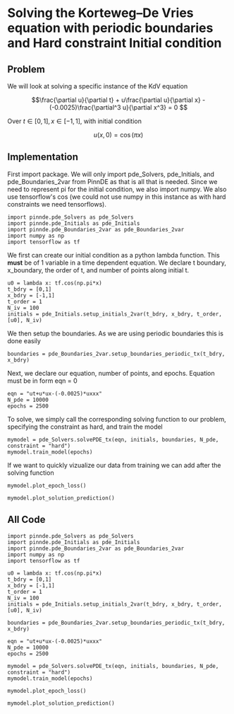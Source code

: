 # Solving the Korteweg–De Vries equation with periodic boundaries and Hard constraint Initial condition

## Problem
We will look at solving a specific instance of the KdV equation

$$\frac{\partial u}{\partial t} + u\frac{\partial u}{\partial x} - (-0.0025)\frac{\partial^3 u}{\partial x^3} = 0 $$

Over $t\in[0,1], x\in[-1,1]$, with initial condition

$$u(x, 0) = \cos(\pi x)$$

## Implementation

First import package. We will only import pde_Solvers, pde_Initials, and pde_Boundaries_2var from PinnDE as that is all that is needed. Since we need to represent pi for the initial condition, we also import numpy. We also use tensorflow's cos (we could not use numpy in this instance as with hard constraints we need tensorflows).

    import pinnde.pde_Solvers as pde_Solvers
    import pinnde.pde_Initials as pde_Initials
    import pinnde.pde_Boundaries_2var as pde_Boundaries_2var
    import numpy as np
    import tensorflow as tf

We first can create our initial condition as a python lambda function. This **must** be of 1 variable in a time dependent equation.
We declare t boundary, x_boundary, the order of t, and number of points along initial t.

    u0 = lambda x: tf.cos(np.pi*x)
    t_bdry = [0,1]
    x_bdry = [-1,1]
    t_order = 1
    N_iv = 100
    initials = pde_Initials.setup_initials_2var(t_bdry, x_bdry, t_order, [u0], N_iv)

We then setup the boundaries. As we are using periodic boundaries this is done easily

    boundaries = pde_Boundaries_2var.setup_boundaries_periodic_tx(t_bdry, x_bdry)

Next, we declare our equation, number of points, and epochs. 
Equation must be in form eqn = 0

    eqn = "ut+u*ux-(-0.0025)*uxxx"
    N_pde = 10000
    epochs = 2500

To solve, we simply call the corresponding solving function to our problem, specifying the constraint as hard, and train the model

    mymodel = pde_Solvers.solvePDE_tx(eqn, initials, boundaries, N_pde, constraint = "hard")
    mymodel.train_model(epochs)

If we want to quickly vizualize our data from training we can add after the solving function

    mymodel.plot_epoch_loss()

    mymodel.plot_solution_prediction()

## All Code

    import pinnde.pde_Solvers as pde_Solvers
    import pinnde.pde_Initials as pde_Initials
    import pinnde.pde_Boundaries_2var as pde_Boundaries_2var
    import numpy as np
    import tensorflow as tf

    u0 = lambda x: tf.cos(np.pi*x)
    t_bdry = [0,1]
    x_bdry = [-1,1]
    t_order = 1
    N_iv = 100
    initials = pde_Initials.setup_initials_2var(t_bdry, x_bdry, t_order, [u0], N_iv)

    boundaries = pde_Boundaries_2var.setup_boundaries_periodic_tx(t_bdry, x_bdry)

    eqn = "ut+u*ux-(-0.0025)*uxxx"
    N_pde = 10000
    epochs = 2500

    mymodel = pde_Solvers.solvePDE_tx(eqn, initials, boundaries, N_pde, constraint = "hard")
    mymodel.train_model(epochs)

    mymodel.plot_epoch_loss()

    mymodel.plot_solution_prediction()